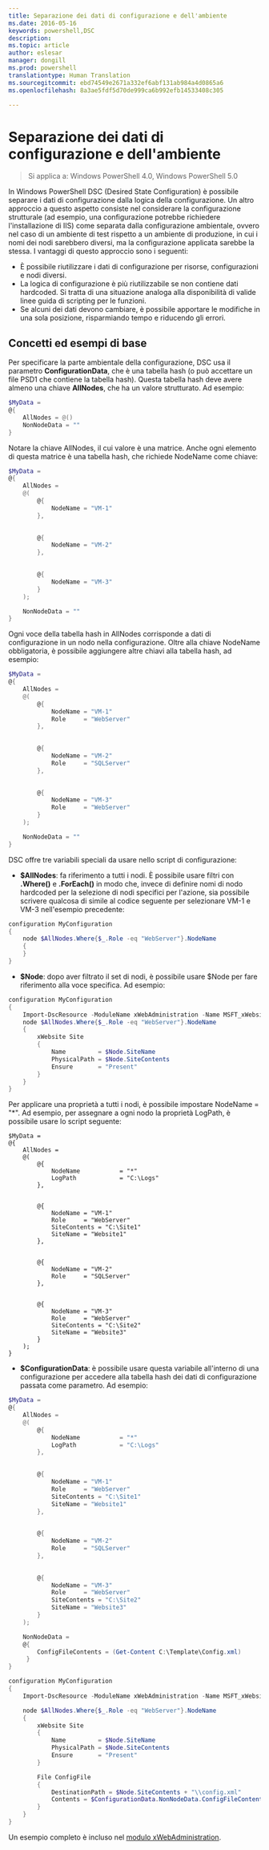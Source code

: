 ```yaml
---
title: Separazione dei dati di configurazione e dell'ambiente
ms.date: 2016-05-16
keywords: powershell,DSC
description: 
ms.topic: article
author: eslesar
manager: dongill
ms.prod: powershell
translationtype: Human Translation
ms.sourcegitcommit: ebd74549e2671a332ef6abf131ab984a4d0865a6
ms.openlocfilehash: 8a3ae5fdf5d70de999ca6b992efb14533408c305

---
```


# Separazione dei dati di configurazione e dell'ambiente

>Si applica a: Windows PowerShell 4.0, Windows PowerShell 5.0

In Windows PowerShell DSC (Desired State Configuration) è possibile separare i dati di configurazione dalla logica della configurazione. Un altro approccio a questo aspetto consiste nel considerare la configurazione strutturale (ad esempio, una configurazione potrebbe richiedere l'installazione di IIS) come separata dalla configurazione ambientale, ovvero nel caso di un ambiente di test rispetto a un ambiente di produzione, in cui i nomi dei nodi sarebbero diversi, ma la configurazione applicata sarebbe la stessa. I vantaggi di questo approccio sono i seguenti:

* È possibile riutilizzare i dati di configurazione per risorse, configurazioni e nodi diversi.
* La logica di configurazione è più riutilizzabile se non contiene dati hardcoded. Si tratta di una situazione analoga alla disponibilità di valide linee guida di scripting per le funzioni.
* Se alcuni dei dati devono cambiare, è possibile apportare le modifiche in una sola posizione, risparmiando tempo e riducendo gli errori.

## Concetti ed esempi di base

Per specificare la parte ambientale della configurazione, DSC usa il parametro **ConfigurationData**, che è una tabella hash (o può accettare un file PSD1 che contiene la tabella hash). Questa tabella hash deve avere almeno una chiave **AllNodes**, che ha un valore strutturato. Ad esempio:

```powershell
$MyData = 
@{
    AllNodes = @()
    NonNodeData = ""   
}
```

Notare la chiave AllNodes, il cui valore è una matrice. Anche ogni elemento di questa matrice è una tabella hash, che richiede NodeName come chiave:

```powershell
$MyData = 
@{
    AllNodes = 
    @(
        @{
            NodeName = "VM-1"
        },

 
        @{
            NodeName = "VM-2"
        },

 
        @{
            NodeName = "VM-3"
        }
    );

    NonNodeData = ""   
}
```

Ogni voce della tabella hash in AllNodes corrisponde a dati di configurazione in un nodo nella configurazione. Oltre alla chiave NodeName obbligatoria, è possibile aggiungere altre chiavi alla tabella hash, ad esempio:

```powershell
$MyData = 
@{
    AllNodes = 
    @(
        @{
            NodeName = "VM-1"
            Role     = "WebServer"
        },

 
        @{
            NodeName = "VM-2"
            Role     = "SQLServer"
        },

 
        @{
            NodeName = "VM-3"
            Role     = "WebServer"
        }
    );

    NonNodeData = ""   
}
```

DSC offre tre variabili speciali da usare nello script di configurazione:

* **$AllNodes**: fa riferimento a tutti i nodi. È possibile usare filtri con **.Where()** e **.ForEach()** in modo che, invece di definire nomi di nodo hardcoded per la selezione di nodi specifici per l'azione, sia possibile scrivere qualcosa di simile al codice seguente per selezionare VM-1 e VM-3 nell'esempio precedente:

```powershell
configuration MyConfiguration
{
    node $AllNodes.Where{$_.Role -eq "WebServer"}.NodeName
    {
    }
}
```

* **$Node**: dopo aver filtrato il set di nodi, è possibile usare $Node per fare riferimento alla voce specifica. Ad esempio:

```powershell
configuration MyConfiguration
{
    Import-DscResource -ModuleName xWebAdministration -Name MSFT_xWebsite
    node $AllNodes.Where{$_.Role -eq "WebServer"}.NodeName
    {
        xWebsite Site
        {
            Name         = $Node.SiteName
            PhysicalPath = $Node.SiteContents
            Ensure       = "Present"
        }
    }
}
```

Per applicare una proprietà a tutti i nodi, è possibile impostare NodeName = "*". Ad esempio, per assegnare a ogni nodo la proprietà LogPath, è possibile usare lo script seguente:

```
$MyData = 
@{
    AllNodes = 
    @(
        @{
            NodeName           = "*"
            LogPath            = "C:\Logs"
        },

 
        @{
            NodeName = "VM-1"
            Role     = "WebServer"
            SiteContents = "C:\Site1"
            SiteName = "Website1"
        },

 
        @{
            NodeName = "VM-2"
            Role     = "SQLServer"
        },

 
        @{
            NodeName = "VM-3"
            Role     = "WebServer"
            SiteContents = "C:\Site2"
            SiteName = "Website3"
        }
    );
}
```

* **$ConfigurationData**: è possibile usare questa variabile all'interno di una configurazione per accedere alla tabella hash dei dati di configurazione passata come parametro. Ad esempio:

```powershell
$MyData = 
@{
    AllNodes = 
    @(
        @{
            NodeName           = "*"
            LogPath            = "C:\Logs"
        },

 
        @{
            NodeName = "VM-1"
            Role     = "WebServer"
            SiteContents = "C:\Site1"
            SiteName = "Website1"
        },

 
        @{
            NodeName = "VM-2"
            Role     = "SQLServer"
        },
 

        @{
            NodeName = "VM-3"
            Role     = "WebServer"
            SiteContents = "C:\Site2"
            SiteName = "Website3"
        }
    );

    NonNodeData = 
    @{
        ConfigFileContents = (Get-Content C:\Template\Config.xml)
     }   
} 

configuration MyConfiguration
{
    Import-DscResource -ModuleName xWebAdministration -Name MSFT_xWebsite

    node $AllNodes.Where{$_.Role -eq "WebServer"}.NodeName
    {
        xWebsite Site
        {
            Name         = $Node.SiteName
            PhysicalPath = $Node.SiteContents
            Ensure       = "Present"
        }

        File ConfigFile
        {
            DestinationPath = $Node.SiteContents + "\\config.xml"
            Contents = $ConfigurationData.NonNodeData.ConfigFileContents
        }
    }
}
```

Un esempio completo è incluso nel [modulo xWebAdministration](https://powershellgallery.com/packages/xWebAdministration).




<!--HONumber=Aug16_HO3-->


